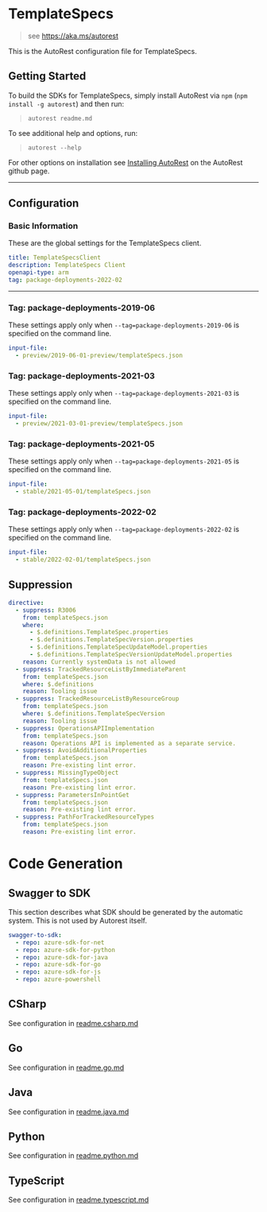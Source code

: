 # TemplateSpecs

> see https://aka.ms/autorest

This is the AutoRest configuration file for TemplateSpecs.

## Getting Started

To build the SDKs for TemplateSpecs, simply install AutoRest via `npm` (`npm install -g autorest`) and then run:

> `autorest readme.md`

To see additional help and options, run:

> `autorest --help`

For other options on installation see [Installing AutoRest](https://aka.ms/autorest/install) on the AutoRest github page.

---

## Configuration

### Basic Information

These are the global settings for the TemplateSpecs client.

``` yaml
title: TemplateSpecsClient
description: TemplateSpecs Client
openapi-type: arm
tag: package-deployments-2022-02
```

---

### Tag: package-deployments-2019-06

These settings apply only when `--tag=package-deployments-2019-06` is specified on the command line.

``` yaml $(tag) == 'package-deployments-2019-06'
input-file:
  - preview/2019-06-01-preview/templateSpecs.json
```

### Tag: package-deployments-2021-03

These settings apply only when `--tag=package-deployments-2021-03` is specified on the command line.

``` yaml $(tag) == 'package-deployments-2021-03'
input-file:
  - preview/2021-03-01-preview/templateSpecs.json
```

### Tag: package-deployments-2021-05

These settings apply only when `--tag=package-deployments-2021-05` is specified on the command line.

``` yaml $(tag) == 'package-deployments-2021-05'
input-file:
  - stable/2021-05-01/templateSpecs.json
```

### Tag: package-deployments-2022-02

These settings apply only when `--tag=package-deployments-2022-02` is specified on the command line.

``` yaml $(tag) == 'package-deployments-2022-02'
input-file:
  - stable/2022-02-01/templateSpecs.json
```

## Suppression

``` yaml
directive:
  - suppress: R3006
    from: templateSpecs.json
    where:
      - $.definitions.TemplateSpec.properties
      - $.definitions.TemplateSpecVersion.properties
      - $.definitions.TemplateSpecUpdateModel.properties
      - $.definitions.TemplateSpecVersionUpdateModel.properties
    reason: Currently systemData is not allowed
  - suppress: TrackedResourceListByImmediateParent
    from: templateSpecs.json
    where: $.definitions
    reason: Tooling issue
  - suppress: TrackedResourceListByResourceGroup
    from: templateSpecs.json
    where: $.definitions.TemplateSpecVersion
    reason: Tooling issue
  - suppress: OperationsAPIImplementation
    from: templateSpecs.json
    reason: Operations API is implemented as a separate service.
  - suppress: AvoidAdditionalProperties
    from: templateSpecs.json
    reason: Pre-existing lint error.
  - suppress: MissingTypeObject
    from: templateSpecs.json
    reason: Pre-existing lint error.
  - suppress: ParametersInPointGet
    from: templateSpecs.json
    reason: Pre-existing lint error.
  - suppress: PathForTrackedResourceTypes
    from: templateSpecs.json
    reason: Pre-existing lint error.
```

# Code Generation

## Swagger to SDK

This section describes what SDK should be generated by the automatic system.
This is not used by Autorest itself.

``` yaml $(swagger-to-sdk)
swagger-to-sdk:
  - repo: azure-sdk-for-net
  - repo: azure-sdk-for-python
  - repo: azure-sdk-for-java
  - repo: azure-sdk-for-go
  - repo: azure-sdk-for-js
  - repo: azure-powershell
```

## CSharp

See configuration in [readme.csharp.md](./readme.csharp.md)

## Go

See configuration in [readme.go.md](./readme.go.md)

## Java

See configuration in [readme.java.md](./readme.java.md)

## Python

See configuration in [readme.python.md](./readme.python.md)

## TypeScript

See configuration in [readme.typescript.md](./readme.typescript.md)
